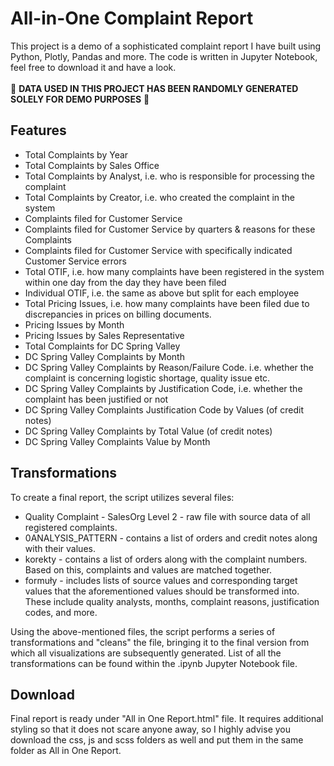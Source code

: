 
# All-in-One Complaint Report

This project is a demo of a sophisticated complaint report I have built using Python, Plotly, Pandas and more. The code is written in Jupyter Notebook, feel free to download it and have a look.<br><br>
🔴 <b>DATA USED IN THIS PROJECT HAS BEEN RANDOMLY GENERATED SOLELY FOR DEMO PURPOSES</b> 🔴



## Features

- Total Complaints by Year
- Total Complaints by Sales Office
- Total Complaints by Analyst, i.e. who is responsible for processing the complaint
- Total Complaints by Creator, i.e. who created the complaint in the system
- Complaints filed for Customer Service
- Complaints filed for Customer Service by quarters & reasons for these Complaints
- Complaints filed for Customer Service with specifically indicated Customer Service errors
- Total OTIF, i.e. how many complaints have been registered in the system within one day from the day they have been filed
- Individual OTIF, i.e. the same as above but split for each employee
- Total Pricing Issues, i.e. how many complaints have been filed due to discrepancies in prices on billing documents.
- Pricing Issues by Month
- Pricing Issues by Sales Representative
- Total Complaints for DC Spring Valley
- DC Spring Valley Complaints by Month
- DC Spring Valley Complaints by Reason/Failure Code. i.e. whether the complaint is concerning logistic shortage, quality issue etc.
- DC Spring Valley Complaints by Justification Code, i.e. whether the complaint has been justified or not
- DC Spring Valley Complaints Justification Code by Values (of credit notes)
- DC Spring Valley Complaints by Total Value (of credit notes)
- DC Spring Valley Complaints Value by Month



## Transformations

To create a final report, the script utilizes several files:

- Quality Complaint - SalesOrg Level 2 - raw file with source data of all registered complaints.
- 0ANALYSIS_PATTERN - contains a list of orders and credit notes along with their values.
- korekty - contains a list of orders along with the complaint numbers. Based on this, complaints and values are matched together.
- formuły - includes lists of source values and corresponding target values that the aforementioned values should be transformed into. These include quality analysts, months, complaint reasons, justification codes, and more.

Using the above-mentioned files, the script performs a series of transformations and "cleans" the file, bringing it to the final version from which all visualizations are subsequently generated.
List of all the transformations can be found within the .ipynb Jupyter Notebook file.


## Download

Final report is ready under "All in One Report.html" file. It requires additional styling so that it does not scare anyone away, so I highly advise you download the css, js and scss folders as well and put them in the same folder as All in One Report.

